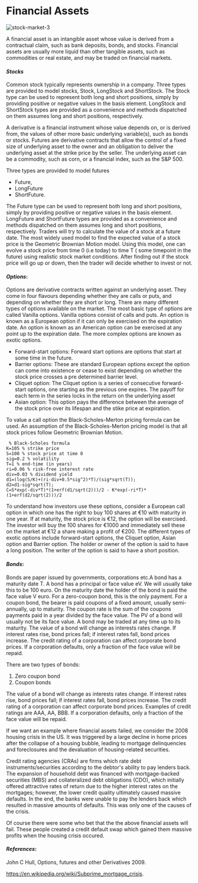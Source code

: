 Financial Assets
===========================
![stock-market-3](https://github.com/DragonflyStats/MA4128Assessment/blob/master/stock-market-3.jpg)

A financial asset is an intangible asset whose value is derived from a contractual claim, such as bank deposits, bonds, and stocks. Financial assets are usually more liquid than other tangible assets, such as commodities or real estate, and may be traded on financial markets.
       
#### *_Stocks_* 
    
Common stock typically represents ownership in a company. Three types are provided to model stocks, Stock, LongStock and ShortStock. The Stock type can be used to represent both long and short positions, simply by providing positive or negative values in the basis element. LongStock and ShortStock types are provided as a convenience and methods dispatched on them assumes long and short positions, respectively.               

A derivative is a financial instrument whose value depends on, or is derived from, the values of other more basic underlying variable(s), such as bonds or stocks. Futures are derivative contracts that allow the control of a fixed size of underlying asset to the owner and an obligation to deliver the underlying asset at the strike price by the seller. The underlying asset can be a commodity, such as corn, or a financial index, such as the S&P 500.    

Three types are provided to model futures   
- Future, 
- LongFuture   
- ShortFuture.    
 
The Future type can be used to represent both long and short positions, simply by providing positive or negative values in the basis element. LongFuture and ShortFuture types are provided as a convenience and methods dispatched on them assumes long and short positions, respectively.
Traders will try to calculate the value of a stock at a future date. The most widely used model to find the expected value of a stock price is the Geometric Brownian Motion model. Using this model, one can evolve a stock price from time 0 (i.e today) to time T ( some timepoint in the future) using realistic stock market conditions. After finding out if the stock price will go up or down, then the trader will decide whether to invest or not.

#### *_Options_*:         
Options are derivative contracts written against an underlying asset. They come in four flavours depending whether they are calls or puts, and depending on whether they are short or long.
There are many different types of options available on the market. The most basic type of options are called Vanilla options. Vanilla options consist of calls and puts. An option is known as a European option if it can only be exercised on the expiration date. An option is known as an American option can be exercised at any point up to the expiration date. The more complex options are known as exotic options.           
* Forward-start options: Forward start options are options that start at some time in the future.   
* Barrier options: These are standard European options except the option can come into existence or cease to exist depending on whether the stock price crosses a pre determined barrier level. 
* Cliquet option: The Cliquet option is a series of consecutive forward-start options, one starting as the previous one expires. The payoff for each term in the series locks in the return on the underlying asset
* Asian option: This option pays the difference between the average of the stock price over its lifespan and the stike price at expiration. 

To value a call option the Black-Scholes-Merton pricing formula can be used. An assumption of the Black-Scholes-Merton pricing model is that all stock prices follow Geometric Brownian Motion.
<pre><code> % Black-Scholes formula
K=105 % strike price
S=100 % stock price at time 0
sig=0.2 % volatility
T=1 % end-time (in years)
ri=0.06 % risk-free interest rate
div=0.03 % dividend yield
d1=(log(S/K)+(ri-div+0.5*sig^2)*T)/(sig*sqrt(T));
d2=d1-sig*sqrt(T);
C=S*exp(-div*T)*(1+erf(d1/sqrt(2)))/2 - K*exp(-ri*T)*(1+erf(d2/sqrt(2)))/2</code></pre>

To understand how investors use these options, consider a European call option in which one has the right to buy 100 shares at €10 with maturity in one year. If at maturity, the stock price is €12, the option will be exercised. The investor will buy the 100 shares for €1000 and immediately sell these on the market at €12 a share making a profit of €200.
The different types of exotic options include forward-start options, the Cliquet option, Asian option and Barrier option. The holder or owner of the option is said to have a long position. The writer of the option is said to have a short position. 

#### *_Bonds_*:
Bonds are paper issued by governments, corporations etc.A bond has a maturity date T. A bond has a principal or  face value eV. We will usually take this to be 100 euro. On the maturity date the holder of the bond is paid the face value V euro. For a zero-coupon bond, this is the only payment. For a coupon bond, the bearer is paid coupons of a fixed amount, usually semi-annually, up to maturity. The coupon rate is the sum of the coupons payments paid in a year divided by the face value. The PV of a bond will usually not be its face value. A bond may be traded at any time up to its maturity. The value of a bond will change as interests rates change. If interest rates rise, bond prices fall; if interest rates fall, bond prices increase. The credit rating of a corporation can affect corporate bond prices. If a corporation defaults, only a fraction of the face value will be repaid.

There are two types of bonds:

1. Zero coupon bond
2. Coupon bonds

The value of a bond will change as interests rates change. If interest rates rise, bond prices fall; if interest rates fall, bond prices increase. The credit rating of a corporation can affect corporate bond prices. Examples of credit ratings are AAA, AA, BBB. If a corporation defaults, only a fraction of the face value will be repaid. 

If we want an example where financial assets failed, we consider the 2008 housing crisis in the US. 
It was triggered by a large decline in home prices after the collapse of a housing bubble, leading to mortgage delinquencies and foreclosures and the devaluation of housing-related securities.

Credit rating agencies (CRAs) are firms which rate debt instruments/securities according to the debtor's ability to pay lenders back. The expansion of household debt was financed with mortgage-backed securities (MBS) and collateralized debt obligations (CDO), which initially offered attractive rates of return due to the higher interest rates on the mortgages; however, the lower credit quality ultimately caused massive defaults. In the end, the banks were unable to pay the lenders back which resulted in massive amounts of defaults. This was only one of the causes of the crisis. 

Of course there were some who bet that the the above financial assets will fail. These people created a credit default swap which gained them massive profits when the housing crisis occured.

#### *_References_*:
John C Hull, Options, futures and other Derivatives 2009.

https://en.wikipedia.org/wiki/Subprime_mortgage_crisis.



